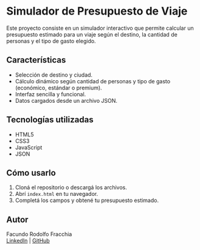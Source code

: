 # Simulador de Presupuesto de Viaje

Este proyecto consiste en un simulador interactivo que permite calcular un presupuesto estimado para un viaje según el destino, la cantidad de personas y el tipo de gasto elegido.

## Características

- Selección de destino y ciudad.
- Cálculo dinámico según cantidad de personas y tipo de gasto (económico, estándar o premium).
- Interfaz sencilla y funcional.
- Datos cargados desde un archivo JSON.

## Tecnologías utilizadas

- HTML5
- CSS3
- JavaScript
- JSON

## Cómo usarlo

1. Cloná el repositorio o descargá los archivos.
2. Abrí `index.html` en tu navegador.
3. Completá los campos y obtené tu presupuesto estimado.

## Autor

Facundo Rodolfo Fracchia  
[LinkedIn](https://www.linkedin.com/in/facundofracchia) | [GitHub](https://github.com/FracchiaFacu1723)
